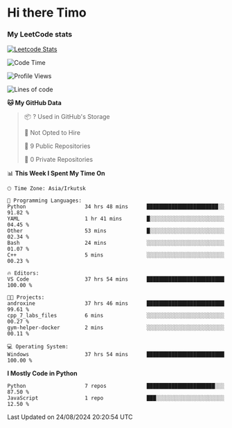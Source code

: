 # Hi there Timo
### My LeetCode stats
[![Leetcode Stats](https://leetcard.jacoblin.cool/przdtl?border=0&radius=20&ext=heatmap&theme=nord)](https://leetcode.com/przdtl)

<!--START_SECTION:waka-->
![Code Time](http://img.shields.io/badge/Code%20Time-256%20hrs%2028%20mins-blue)

![Profile Views](http://img.shields.io/badge/Profile%20Views-4-blue)

![Lines of code](https://img.shields.io/badge/From%20Hello%20World%20I%27ve%20Written-53.7%20thousand%20lines%20of%20code-blue)

**🐱 My GitHub Data** 

> 📦 ? Used in GitHub's Storage 
 > 
> 🚫 Not Opted to Hire
 > 
> 📜 9 Public Repositories 
 > 
> 🔑 0 Private Repositories 
 > 
📊 **This Week I Spent My Time On** 

```text
🕑︎ Time Zone: Asia/Irkutsk

💬 Programming Languages: 
Python                   34 hrs 48 mins      ███████████████████████░░   91.82 % 
YAML                     1 hr 41 mins        █░░░░░░░░░░░░░░░░░░░░░░░░   04.45 % 
Other                    53 mins             █░░░░░░░░░░░░░░░░░░░░░░░░   02.34 % 
Bash                     24 mins             ░░░░░░░░░░░░░░░░░░░░░░░░░   01.07 % 
C++                      5 mins              ░░░░░░░░░░░░░░░░░░░░░░░░░   00.23 % 

🔥 Editors: 
VS Code                  37 hrs 54 mins      █████████████████████████   100.00 % 

🐱‍💻 Projects: 
androxine                37 hrs 46 mins      █████████████████████████   99.61 % 
cpp_7_labs_files         6 mins              ░░░░░░░░░░░░░░░░░░░░░░░░░   00.27 % 
gym-helper-docker        2 mins              ░░░░░░░░░░░░░░░░░░░░░░░░░   00.11 % 

💻 Operating System: 
Windows                  37 hrs 54 mins      █████████████████████████   100.00 % 
```

**I Mostly Code in Python** 

```text
Python                   7 repos             ██████████████████████░░░   87.50 % 
JavaScript               1 repo              ███░░░░░░░░░░░░░░░░░░░░░░   12.50 % 
```




 Last Updated on 24/08/2024 20:20:54 UTC
<!--END_SECTION:waka-->
